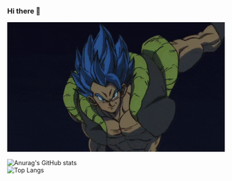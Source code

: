 ### Hi there 👋

<!--
**Azzy001/Azzy001** is a ✨ _special_ ✨ repository because its `README.md` (this file) appears on your GitHub profile.

Here are some ideas to get you started:

- 🔭 I’m currently working on ...
- 🌱 I’m currently learning ...
- 👯 I’m looking to collaborate on ...
- 🤔 I’m looking for help with ...
- 💬 Ask me about ...
- 📫 How to reach me: ...
- 😄 Pronouns: ...
- ⚡ Fun fact: ...
-->

<img src="https://github.com/Azzy001/Azzy001/blob/main/images/dragon-ball.gif" height=300 width=850>


![Anurag's GitHub stats](https://github-readme-stats.vercel.app/api?username=Azzy001&show_icons=true&theme=radical)
<br>
![Top Langs](https://github-readme-stats.vercel.app/api/top-langs/?username=Azzy001&theme=tokyonight)


